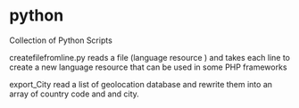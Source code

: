 # python
Collection of Python Scripts

createfilefromline.py reads a file (language resource ) and takes each line
to create a new language resource that can be used in some PHP frameworks

export_City read a list of geolocation database and rewrite them into an array of
country code and and city. 
